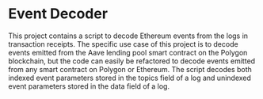 # Event Decoder
This project contains a script to decode Ethereum events from the logs in transaction receipts. The specific use case of this project is to decode events emitted from the 
Aave lending pool smart contract on the Polygon blockchain, but the code can easily be refactored to decode events emitted from any smart contract on Polygon or Ethereum.
The script decodes both indexed event parameters stored in the topics field of a log and unindexed event parameters stored in the data field of a log.
